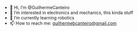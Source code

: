 - 👋 Hi, I’m @GuilhermeCanteiro
- 👀 I’m interested in electronics and mechanics, this kinda stuff
- 🌱 I’m currently learning robotics
- 📫 How to reach me: guilhermebcanteiro@gmail.com

<!---
GuilhermeCanteiro/GuilhermeCanteiro is a ✨ special ✨ repository because its `README.md` (this file) appears on your GitHub profile.
You can click the Preview link to take a look at your changes.
--->
